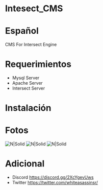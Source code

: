 # Intesect_CMS
# Español
 CMS For Intersect Engine
# Requerimientos
* Mysql Server
* Apache Server 
* Intersect Server
# Instalación

# Fotos
![N|Solid](https://i.postimg.cc/65v014v3/1.png)
![N|Solid](https://i.postimg.cc/h4wsr1h6/2.png)
![N|Solid](https://i.postimg.cc/qvHLfBsG/3.png)


# Adicional
* Discord https://discord.gg/2XcYgevUws
* Twitter https://twitter.com/whiteasassinsr/
